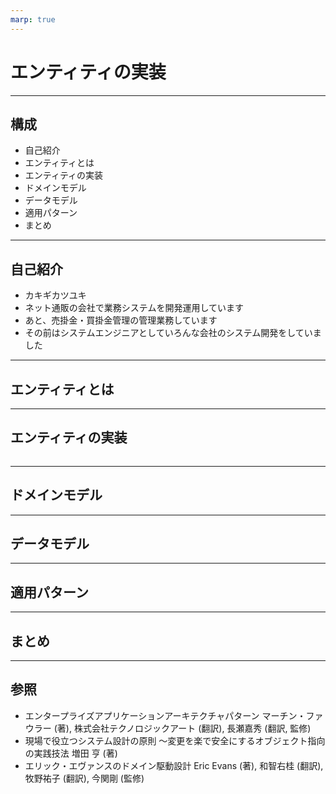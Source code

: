 ```yaml
---
marp: true
---
```


# エンティティの実装

---

## 構成

- 自己紹介
- エンティティとは
- エンティティの実装
- ドメインモデル
- データモデル
- 適用パターン
- まとめ

---

## 自己紹介

- カキギカツユキ
- ネット通販の会社で業務システムを開発運用しています
- あと、売掛金・買掛金管理の管理業務しています
- その前はシステムエンジニアとしていろんな会社のシステム開発をしていました

---

## エンティティとは


---

## エンティティの実装

```
```

---

## ドメインモデル

---

## データモデル

---

## 適用パターン

---

## まとめ

---

## 参照

- エンタープライズアプリケーションアーキテクチャパターン マーチン・ファウラー  (著), 株式会社テクノロジックアート (翻訳), 長瀬嘉秀 (翻訳, 監修)
- 現場で役立つシステム設計の原則 〜変更を楽で安全にするオブジェクト指向の実践技法 増田 亨  (著) 
- エリック・エヴァンスのドメイン駆動設計 Eric Evans (著), 和智右桂  (翻訳), 牧野祐子 (翻訳), 今関剛 (監修)
